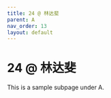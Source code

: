 ```yaml
---
title: 24 @ 林达斐
parent: A
nav_order: 13
layout: default
---
```


# 24 @ 林达斐

This is a sample subpage under A.